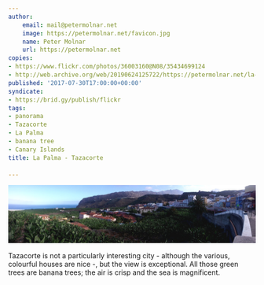 ```yaml
---
author:
    email: mail@petermolnar.net
    image: https://petermolnar.net/favicon.jpg
    name: Peter Molnar
    url: https://petermolnar.net
copies:
- https://www.flickr.com/photos/36003160@N08/35434699124
- http://web.archive.org/web/20190624125722/https://petermolnar.net/la-palma-tazacorte/
published: '2017-07-30T17:00:00+00:00'
syndicate:
- https://brid.gy/publish/flickr
tags:
- panorama
- Tazacorte
- La Palma
- banana tree
- Canary Islands
title: La Palma - Tazacorte

---
```


![](la-palma-tazacorte.jpg)

Tazacorte is not a particularly interesting city - although the various,
colourful houses are nice -, but the view is exceptional. All those
green trees are banana trees; the air is crisp and the sea is
magnificent.